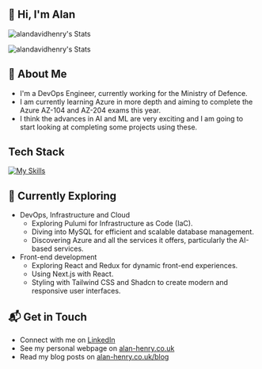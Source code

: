 ## 👋 Hi, I'm Alan 

![alandavidhenry's Stats](https://github-readme-stats.vercel.app/api?username=alandavidhenry&theme=slateorange&show_icons=true&hide_border=true&count_private=true)

![alandavidhenry's Stats](https://github-readme-stats.vercel.app/api/top-langs/?username=alandavidhenry&theme=slateorange&show_icons=true&hide_border=true&count_private=true&layout=compact)

## 🚀 About Me
- I'm a DevOps Engineer, currently working for the Ministry of Defence.
- I am currently learning Azure in more depth and aiming to complete the Azure AZ-104 and AZ-204 exams this year.
- I think the advances in AI and ML are very exciting and I am going to start looking at completing some projects using these.

## Tech Stack
[![My Skills](https://skillicons.dev/icons?i=html,css,tailwind,js,ts,nodejs,express,angular,react,nextjs,mysql,mongodb,redis,azure,docker,kubernetes,terraform,openshift,python,bash,linux,vscode)](https://skillicons.dev)

## 🌱 Currently Exploring

- DevOps, Infrastructure and Cloud
  - Exploring Pulumi for Infrastructure as Code (IaC).
  - Diving into MySQL for efficient and scalable database management.
  - Discovering Azure and all the services it offers, particularly the AI-based services.
- Front-end development
  - Exploring React and Redux for dynamic front-end experiences.
  - Using Next.js with React.
  - Styling with Tailwind CSS and Shadcn to create modern and responsive user interfaces.

## 📬 Get in Touch

- Connect with me on [LinkedIn](https://www.linkedin.com/in/alandavidhenry/)
- See my personal webpage on [alan-henry.co.uk](https://alan-henry.co.uk/)
- Read my blog posts on [alan-henry.co.uk/blog](https://alan-henry.co.uk/blog/)
